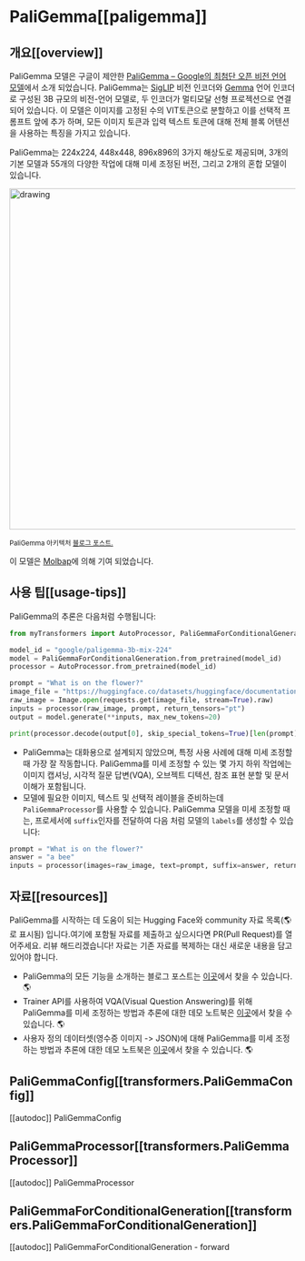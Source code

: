 <!--Copyright 2024 The HuggingFace Team. All rights reserved.

Licensed under the Apache License, Version 2.0 (the "License"); you may not use this file except in compliance with
the License. You may obtain a copy of the License at

http://www.apache.org/licenses/LICENSE-2.0

Unless required by applicable law or agreed to in writing, software distributed under the License is distributed on
an "AS IS" BASIS, WITHOUT WARRANTIES OR CONDITIONS OF ANY KIND, either express or implied. See the License for the
specific language governing permissions and limitations under the License.

⚠️ Note that this file is in Markdown but contain specific syntax for our doc-builder (similar to MDX) that may not be
rendered properly in your Markdown viewer.

-->

# PaliGemma[[paligemma]]

## 개요[[overview]]

PaliGemma 모델은 구글이 제안한 [PaliGemma – Google의 최첨단 오픈 비전 언어 모델](https://huggingface.co/blog/paligemma)에서 소개 되었습니다. PaliGemma는 [SigLIP](siglip) 비전 인코더와 [Gemma](gemma) 언어 인코더로 구성된 3B 규모의 비전-언어 모델로, 두 인코더가 멀티모달 선형 프로젝션으로 연결되어 있습니다. 이 모델은 이미지를 고정된 수의 VIT토큰으로 분할하고 이를 선택적 프롬프트 앞에 추가 하며, 모든 이미지 토큰과 입력 텍스트 토큰에 대해 전체 블록 어텐션을 사용하는 특징을 가지고 있습니다.

PaliGemma는 224x224, 448x448, 896x896의 3가지 해상도로 제공되며, 3개의 기본 모델과 55개의 다양한 작업에 대해 미세 조정된 버전, 그리고 2개의 혼합 모델이 있습니다.

<img src="https://huggingface.co/datasets/huggingface/documentation-images/resolve/main/blog/paligemma/paligemma_arch.png"
alt="drawing" width="600"/>

<small> PaliGemma 아키텍처 <a href="https://huggingface.co/blog/paligemma">블로그 포스트.</a> </small>

이 모델은 [Molbap](https://huggingface.co/Molbap)에 의해 기여 되었습니다.

## 사용 팁[[usage-tips]]

PaliGemma의 추론은 다음처럼 수행됩니다:

```python
from myTransformers import AutoProcessor, PaliGemmaForConditionalGeneration

model_id = "google/paligemma-3b-mix-224"
model = PaliGemmaForConditionalGeneration.from_pretrained(model_id)
processor = AutoProcessor.from_pretrained(model_id)

prompt = "What is on the flower?"
image_file = "https://huggingface.co/datasets/huggingface/documentation-images/resolve/main/bee.jpg?download=true"
raw_image = Image.open(requests.get(image_file, stream=True).raw)
inputs = processor(raw_image, prompt, return_tensors="pt")
output = model.generate(**inputs, max_new_tokens=20)

print(processor.decode(output[0], skip_special_tokens=True)[len(prompt):])
```

- PaliGemma는 대화용으로 설계되지 않았으며, 특정 사용 사례에 대해 미세 조정할 때 가장 잘 작동합니다. PaliGemma를 미세 조정할 수 있는 몇 가지 하위 작업에는 이미지 캡셔닝, 시각적 질문 답변(VQA), 오브젝트 디텍션, 참조 표현 분할 및 문서 이해가 포함됩니다.
- 모델에 필요한 이미지, 텍스트 및 선택적 레이블을 준비하는데 `PaliGemmaProcessor`를 사용할 수 있습니다. PaliGemma 모델을 미세 조정할 때는, 프로세서에 `suffix`인자를 전달하여 다음 처럼 모델의 `labels`를 생성할 수 있습니다:

```python
prompt = "What is on the flower?"
answer = "a bee"
inputs = processor(images=raw_image, text=prompt, suffix=answer, return_tensors="pt")
```

## 자료[[resources]]

PaliGemma를 시작하는 데 도움이 되는 Hugging Face와 community 자료 목록(🌎로 표시됨) 입니다.여기에 포함될 자료를 제출하고 싶으시다면 PR(Pull Request)를 열어주세요. 리뷰 해드리겠습니다! 자료는 기존 자료를 복제하는 대신 새로운 내용을 담고 있어야 합니다.

- PaliGemma의 모든 기능을 소개하는 블로그 포스트는 [이곳](https://huggingface.co/blog/paligemma)에서 찾을 수 있습니다. 🌎
- Trainer API를 사용하여 VQA(Visual Question Answering)를 위해 PaliGemma를 미세 조정하는 방법과 추론에 대한 데모 노트북은 [이곳](https://github.com/huggingface/notebooks/tree/main/examples/paligemma)에서 찾을 수 있습니다. 🌎
- 사용자 정의 데이터셋(영수증 이미지 -> JSON)에 대해 PaliGemma를 미세 조정하는 방법과 추론에 대한 데모 노트북은 [이곳](https://github.com/NielsRogge/Transformers-Tutorials/tree/master/PaliGemma)에서 찾을 수 있습니다. 🌎

## PaliGemmaConfig[[transformers.PaliGemmaConfig]]

[[autodoc]] PaliGemmaConfig

## PaliGemmaProcessor[[transformers.PaliGemmaProcessor]]

[[autodoc]] PaliGemmaProcessor

## PaliGemmaForConditionalGeneration[[transformers.PaliGemmaForConditionalGeneration]]

[[autodoc]] PaliGemmaForConditionalGeneration
    - forward
